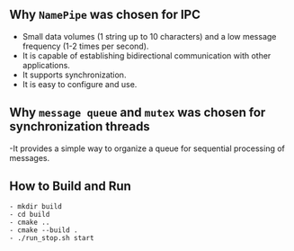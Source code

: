 ## Why `NamePipe` was chosen for IPC
- Small data volumes (1 string up to 10 characters) and a low message frequency (1-2 times per second).
- It is capable of establishing bidirectional communication with other applications.
- It supports synchronization.
- It is easy to configure and use.
  
## Why `message queue` and `mutex` was chosen for synchronization threads
-It provides a simple way to organize a queue for sequential processing of messages.

## How to Build and Run
````
- mkdir build
- cd build
- cmake ..
- cmake --build .
- ./run_stop.sh start

